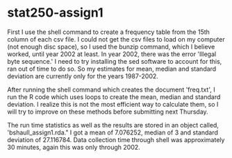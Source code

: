 stat250-assign1
===============
First I use the shell command to create a frequency table from the 15th column of each csv file.  I could not get the csv files to load on my computer (not enough disc space), so I used the bunzip command, which I believe worked, until year 2002 at least. In year 2002, there was the error 'Illegal byte sequence.' I need to try installing the sed software to account for this, ran out of time to do so. So my estimates for mean, median and standard deviation are currently only for the years 1987-2002.  

After running the shell command which creates the document 'freq.txt', I run the R code which uses loops to create the mean, median and standard deviation. I realize this is not the most efficient way to calculate them, so I will try to improve on these methods before submitting next Thursday. 

The run time statistics as well as the results are stored in an object called, 'bshaull_assign1.rda."
I got a mean of 7.076252, median of 3 and standard deviation of 27.116784. Data collection time through shell was approximately 30 minutes, again this was only through 2002. 
